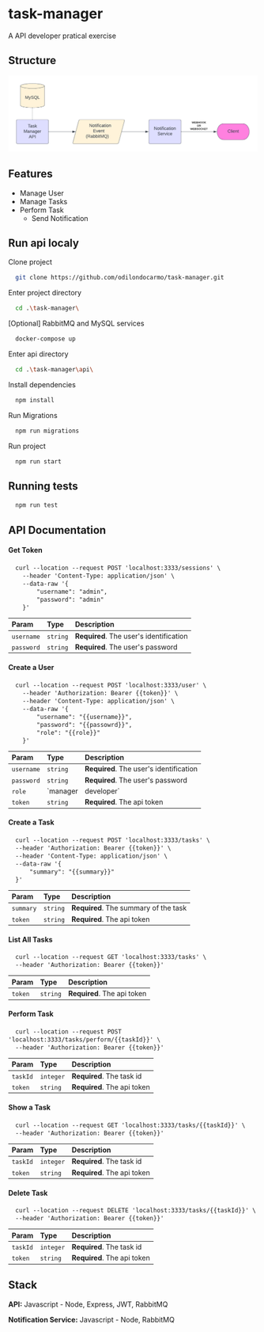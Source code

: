 # task-manager
A API developer pratical exercise


## Structure

![Arch](https://github.com/odilondocarmo/task-manager/blob/main/images/overview-diagram.png?raw=true)

## Features

- Manage User
- Manage Tasks
- Perform Task
  - Send Notification


## Run api localy

Clone project

```bash
  git clone https://github.com/odilondocarmo/task-manager.git
```

Enter project directory

```bash
  cd .\task-manager\
```

[Optional] RabbitMQ and MySQL services

```bash
  docker-compose up
```

Enter api directory

```bash
  cd .\task-manager\api\
```

Install dependencies

```bash
  npm install
```

Run Migrations

```bash
  npm run migrations
```

Run project

```bash
  npm run start
```

## Running tests

```bash
  npm run test
```


## API Documentation

#### Get Token

```curl
  curl --location --request POST 'localhost:3333/sessions' \
    --header 'Content-Type: application/json' \
    --data-raw '{
        "username": "admin",
        "password": "admin"
    }'
```

| Param   | Type       | Description                           |
| :---------- | :--------- | :---------------------------------- |
| `username` | `string` | **Required**. The user's identification |
| `password` | `string` | **Required**. The user's password |

#### Create a User

```curl
  curl --location --request POST 'localhost:3333/user' \
    --header 'Authorization: Bearer {{token}}' \
    --header 'Content-Type: application/json' \
    --data-raw '{
        "username": "{{username}}",
        "password": "{{passowrd}}",
        "role": "{{role}}"
    }'
```

| Param   | Type       | Description                                   |
| :---------- | :--------- | :------------------------------------------ |
| `username` | `string` | **Required**. The user's identification |
| `password` | `string` | **Required**. The user's password |
| `role` | `manager | developer` | **Required**. The user's role |
| `token` | `string` | **Required**. The api token |

#### Create a Task

```curl
  curl --location --request POST 'localhost:3333/tasks' \
  --header 'Authorization: Bearer {{token}}' \
  --header 'Content-Type: application/json' \
  --data-raw '{
      "summary": "{{summary}}"
  }'
```

| Param   | Type       | Description                                   |
| :---------- | :--------- | :------------------------------------------ |
| `summary` | `string` | **Required**. The summary of the task |
| `token` | `string` | **Required**. The api token |

#### List All Tasks

```curl
  curl --location --request GET 'localhost:3333/tasks' \
  --header 'Authorization: Bearer {{token}}'
```

| Param   | Type       | Description                                   |
| :---------- | :--------- | :------------------------------------------ |
| `token` | `string` | **Required**. The api token |

#### Perform Task

```curl
  curl --location --request POST 'localhost:3333/tasks/perform/{{taskId}}' \
  --header 'Authorization: Bearer {{token}}'
```

| Param   | Type       | Description                                   |
| :---------- | :--------- | :------------------------------------------ |
| `taskId` | `integer` | **Required**. The task id |
| `token` | `string` | **Required**. The api token |

#### Show a Task

```curl
  curl --location --request GET 'localhost:3333/tasks/{{taskId}}' \
  --header 'Authorization: Bearer {{token}}'
```

| Param   | Type       | Description                                   |
| :---------- | :--------- | :------------------------------------------ |
| `taskId` | `integer` | **Required**. The task id |
| `token` | `string` | **Required**. The api token |

#### Delete Task

```curl
  curl --location --request DELETE 'localhost:3333/tasks/{{taskId}}' \
  --header 'Authorization: Bearer {{token}}'
```

| Param   | Type       | Description                                   |
| :---------- | :--------- | :------------------------------------------ |
| `taskId` | `integer` | **Required**. The task id |
| `token` | `string` | **Required**. The api token |


## Stack

**API:** Javascript - Node, Express, JWT, RabbitMQ

**Notification Service:** Javascript - Node, RabbitMQ
